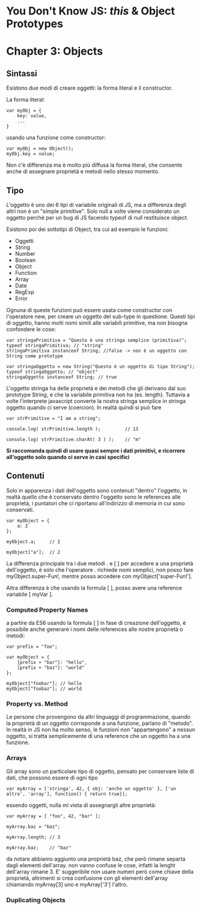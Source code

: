 # You Don't Know JS: *this* & Object Prototypes
# Chapter 3: Objects

## Sintassi
Esistono due modi di creare oggetti: la forma literal e il constructor.

La forma literal:

```
var myObj = {
    key: value,
    ...
}
```

usando una funzione come constructor: 
```
var myObj = new Object();
myObj.key = value;
```

Non c'è differenza ma è molto più diffusa la forma literal, che consente anche di assegnare proprietà e metodi nello stesso momento.

## Tipo
L'oggetto è uno dei 6 tipi di variabile originali di JS, ma a differenza degli altri non è un "simple primitive". Solo null a volte viene considerato un oggetto perchè per un bug di JS facendo typeof di null restituisce object.

Esistono poi dei sottotipi di Object, tra cui ad esempio le funzioni:
* Oggetti
 * String
 * Number
 * Boolean
 * Object
 * Function
 * Array
 * Date
 * RegExp
 * Error

 Ognuna di queste funzioni può essere usata come constructor con l'operatore new, per creare un oggetto del sub-type in questione. Questi tipi di oggetto, hanno molti nomi simili alle variabili primitive, ma non bisogna confondere le cose:

 ```
 var stringaPrimitiva = "Questa è una stringa semplice (primitiva)";
 typeof stringaPrimitiva; // "string"
 stringaPrimitiva instanceof String; //false -> non è un oggetto con String come prototype

 var stringaOggetto = new String("Questo è un oggetto di tipo String");
 typeof stringaOggetto; // "object"
 stringaOggetto instanceof String; // true
```
L'oggetto stringa ha delle proprietà e dei metodi che gli derivano dal suo prototype String, e che la variabile primitiva non ha (es. length). Tuttavia a volte l'interprete javascript converte la nostra stringa semplice in stringa oggetto quando ci serve (coercion). In realtà quindi si può fare

```
var strPrimitive = "I am a string";

console.log( strPrimitive.length );			// 13

console.log( strPrimitive.charAt( 3 ) );	// "m"
```
**Si raccomanda quindi di usare quasi sempre i dati primitivi, e ricorrere all'oggetto solo quando ci serve in casi specifici**

## Contenuti
Solo in apparenza i dati dell'oggetto sono contenuti "dentro" l'oggetto, in realtà quello che è conservato dentro l'oggetto sono le references alle proprietà, i puntatori che ci riportano all'indirizzo di memoria in cui sono conservati.

```
var myObject = {
	a: 2
};

myObject.a;		// 2

myObject["a"];	// 2
```
La differenza principale tra i due metodi . e [ ] per accedere a una proprietà dell'oggetto, è solo che l'operatore . richiede nomi semplici, non posso fare myObject.super-Fun!, mentre posso accedere con myObject['super-Fun!'].

Altra differenza è che usando la formula [ ], posso avere una reference variabile [ myVar ].

### Computed Property Names
a partire da ES6 usando la formula [ ] in fase di creazione dell'oggetto, è possibile anche generare i nomi delle
references alle nostre proprietà o metodi:

```
var prefix = "foo";

var myObject = {
	[prefix + "bar"]: "hello",
	[prefix + "baz"]: "world"
};

myObject["foobar"]; // hello
myObject["foobaz"]; // world
```

### Property vs. Method
Le persone che provengono da altri linguaggi di programmazione, quando la proprietà di un oggetto corrisponde a una funzione, parlano di "metodo". In realtà in JS non ha molto senso, le funzioni non "appartengono" a nessun oggetto, si tratta semplicemente di una reference che un oggetto ha a una funzione.

### Arrays
Gli array sono un particolare tipo di oggetto, pensato per conservare liste di dati, che possono essere di ogni tipo
```
var myArray = ['stringa', 42, { obj: 'anche un oggetto' }, ['un altro', 'array'], function() { return true}];
```
essendo oggetti, nulla mi vieta di assegnargli altre proprietà:
```
var myArray = [ "foo", 42, "bar" ];

myArray.baz = "baz";

myArray.length;	// 3

myArray.baz;	// "baz"
```
da notare abbiamo aggiunto una proprietà baz, che però rimane separta dagli elementi dell'array. non vanno confuse le cose, infatti la lenght dell'array rimane 3. E' suggeribile non usare numeri però come chiave della proprietà, altrimenti si crea confusione con gli elementi dell'array chiamando myArray[3] uno e myArray['3'] l'altro.

### Duplicating Objects
